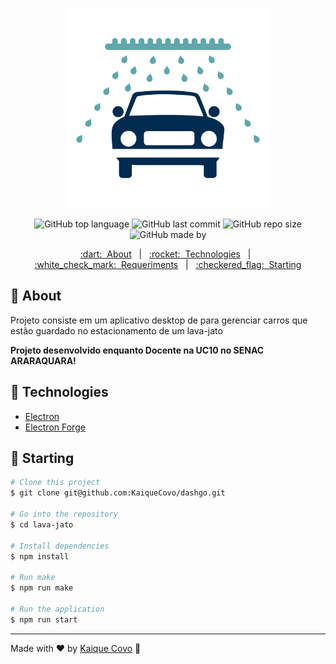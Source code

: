 <div align="center">
<p align="center">
  <img src=".github/logo.svg" width="320" alt="Lava Jato Logo" />
</p>

<!-- Badges -->

<div align="center">

![GitHub top language](https://img.shields.io/github/languages/top/kaiquecovo/lava-jato?color=%235EA7AC)
![GitHub last commit](https://img.shields.io/github/last-commit/kaiqueCovo/lava-jato?color=%23012B4F)
![GitHub repo size](https://img.shields.io/github/repo-size/kaiqueCovo/lava-jato?color=%235EA7AC)
![GitHub made by](https://img.shields.io/badge/made%20by-kaiqueCovo-%23012B4F)

</div>

<!-- Menu -->

<div align="center">
  <a href="#dart-about">:dart:&nbsp;&nbsp;About</a> &nbsp; | &nbsp;
  <a href="#rocket-technologies">:rocket:&nbsp;&nbsp;Technologies</a> &nbsp; | &nbsp;
  <a href="#white_check_mark-requirements">:white_check_mark:&nbsp;&nbsp;Requeriments</a> &nbsp; | &nbsp;
  <a href="#checkered_flag-starting">:checkered_flag:&nbsp;&nbsp;Starting</a>
</div>

</div>

<!-- About -->

## :dart: About

Projeto consiste em um aplicativo desktop de para gerenciar carros que estão guardado no estacionamento de um lava-jato

**Projeto desenvolvido enquanto Docente na UC10 no SENAC ARARAQUARA!**

<!-- Technologies -->

## :rocket: Technologies

- [Electron](https://www.electronjs.org/)
- [Electron Forge](https://www.electronforge.io/)

<!-- How to use -->

## :checkered_flag: Starting

```bash
# Clone this project
$ git clone git@github.com:KaiqueCovo/dashgo.git

# Go into the repository
$ cd lava-jato

# Install dependencies
$ npm install

# Run make
$ npm run make

# Run the application
$ npm run start
```

---

Made with ♥ by [Kaique Covo](www.linkedin.com/in/kaiquecovo) :wave:

